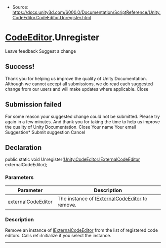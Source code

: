 * Source: https://docs.unity3d.com/6000.0/Documentation/ScriptReference/Unity.CodeEditor.CodeEditor.Unregister.html

#  [CodeEditor](https://docs.unity3d.com/6000.0/Documentation/ScriptReference/Unity.CodeEditor.CodeEditor.html).Unregister
Leave feedback
Suggest a change
## Success!
Thank you for helping us improve the quality of Unity Documentation. Although we cannot accept all submissions, we do read each suggested change from our users and will make updates where applicable.
Close
## Submission failed
For some reason your suggested change could not be submitted. Please <a>try again</a> in a few minutes. And thank you for taking the time to help us improve the quality of Unity Documentation.
Close
Your name Your email Suggestion* Submit suggestion
Cancel
## Declaration
public static void Unregister([Unity.CodeEditor.IExternalCodeEditor](https://docs.unity3d.com/6000.0/Documentation/ScriptReference/Unity.CodeEditor.IExternalCodeEditor.html) externalCodeEditor); 
### Parameters
Parameter | Description  
---|---  
externalCodeEditor | The instance of [IExternalCodeEditor](https://docs.unity3d.com/6000.0/Documentation/ScriptReference/Unity.CodeEditor.IExternalCodeEditor.html) to remove.  
### Description
Remove an instance of [IExternalCodeEditor](https://docs.unity3d.com/6000.0/Documentation/ScriptReference/Unity.CodeEditor.IExternalCodeEditor.html) from the list of registered code editors. Calls ref::Initialize if you select the instance.
* * *
